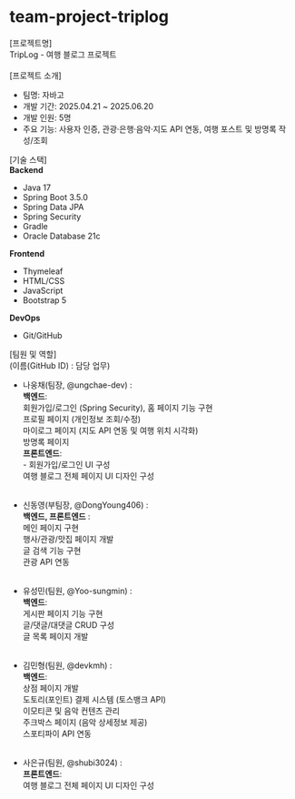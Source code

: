 # team-project-triplog
[프로젝트명] <br>
TripLog - 여행 블로그 프로젝트 <br><br>
[프로젝트 소개] <br>
- 팀명: 자바고 <br>
- 개발 기간: 2025.04.21 ~ 2025.06.20 <br>
- 개발 인원: 5명 <br>
- 주요 기능: 사용자 인증, 관광·은행·음악·지도 API 연동, 여행 포스트 및 방명록 작성/조회 <br>

[기술 스택] <br>
<b>Backend</b>
- Java 17
- Spring Boot 3.5.0
- Spring Data JPA
- Spring Security
- Gradle
- Oracle Database 21c

<b>Frontend</b>
- Thymeleaf <br>
- HTML/CSS <br>
- JavaScript <br>
- Bootstrap 5 <br>

<b>DevOps</b> <br>
- Git/GitHub <br>

[팀원 및 역할] <br>
(이름(GitHub ID) : 담당 업무) <br>
- 나웅채(팀장, @ungchae-dev) : <br>
  <b>백엔드</b>: <br>
  회원가입/로그인 (Spring Security),
  홈 페이지 기능 구현 <br>프로필 페이지 (개인정보 조회/수정) <br>
  마이로그 페이지 (지도 API 연동 및 여행 위치 시각화) <br>
  방명록 페이지 <br>
  <b>프론트엔드</b>: <br>- 회원가입/로그인 UI 구성 <br>
  여행 블로그 전체 페이지 UI 디자인 구성 <br><br>

- 신동영(부팀장, @DongYoung406) : <br>
  <b>백엔드, 프론트엔드</b> : <br>
  메인 페이지 구현 <br>
  행사/관광/맛집 페이지 개발 <br>
  글 검색 기능 구현 <br>
  관광 API 연동 <br><br>

- 유성민(팀원, @Yoo-sungmin) : <br>
  <b>백엔드</b>: <br>
  게시판 페이지 기능 구현 <br>
  글/댓글/대댓글 CRUD 구성 <br>
  글 목록 페이지 개발 <br><br>

- 김민형(팀원, @devkmh) : <br>
  <b>백엔드</b>: <br>
  상점 페이지 개발 <br>
  도토리(포인트) 결제 시스템 (토스뱅크 API) <br>
  이모티콘 및 음악 컨텐츠 관리 <br>
  주크박스 페이지 (음악 상세정보 제공) <br>
  스포티파이 API 연동 <br><br>

- 사은규(팀원, @shubi3024) :  <br>
  <b>프론트엔드</b>: <br>
  여행 블로그 전체 페이지 UI 디자인 구성 <br><br>
